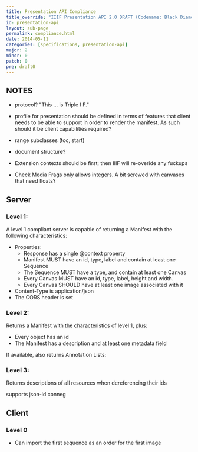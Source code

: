 ```yaml
---
title: Presentation API Compliance
title_override: "IIIF Presentation API 2.0 DRAFT (Codename: Black Diamond)"
id: presentation-api
layout: sub-page
permalink: compliance.html
date: 2014-05-11
categories: [specifications, presentation-api]
major: 2
minor: 0
patch: 0
pre: draft0
---
```



## NOTES 

* protocol? "This ... is Triple I F."
* profile for presentation should be defined in terms of features that client needs to be able to support in order to render the manifest.  As such should it be client capabilities required?
* range subclasses  (toc, start)
* document structure?

* Extension contexts should be first; then IIIF will re-overide any fuckups

* Check Media Frags only allows integers.  A bit screwed with canvases that need floats?


## Server

### Level 1:

A level 1 compliant server is capable of returning a Manifest with the following characteristics:

  * Properties:
    * Response has a single @context property
  	* Manifest MUST have an id, type, label and contain at least one Sequence
  	* The Sequence MUST have a type, and contain at least one Canvas
  	* Every Canvas MUST have an id, type, label, height and width. 
  	* Every Canvas SHOULD have at least one image associated with it
  * Content-Type is application/json
  * The CORS header is set


### Level 2:

Returns a Manifest with the characteristics of level 1, plus:
  * Every object has an id
  * The Manifest has a description and at least one metadata field

If available, also returns Annotation Lists:



### Level 3:

Returns descriptions of all resources when dereferencing their ids

supports json-ld conneg




## Client

### Level 0

  * Can import the first sequence as an order for the first image



